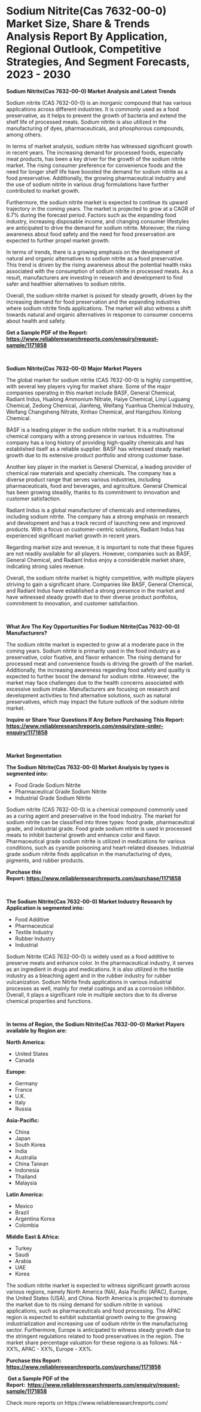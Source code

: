 <p><h1>Sodium Nitrite(Cas 7632-00-0) Market Size, Share & Trends Analysis Report By Application, Regional Outlook, Competitive Strategies, And Segment Forecasts, 2023 - 2030</h1></p><p><strong>Sodium Nitrite(Cas 7632-00-0) Market Analysis and Latest Trends</strong></p>
<p><p>Sodium nitrite (CAS 7632-00-0) is an inorganic compound that has various applications across different industries. It is commonly used as a food preservative, as it helps to prevent the growth of bacteria and extend the shelf life of processed meats. Sodium nitrite is also utilized in the manufacturing of dyes, pharmaceuticals, and phosphorous compounds, among others.</p><p>In terms of market analysis, sodium nitrite has witnessed significant growth in recent years. The increasing demand for processed foods, especially meat products, has been a key driver for the growth of the sodium nitrite market. The rising consumer preference for convenience foods and the need for longer shelf life have boosted the demand for sodium nitrite as a food preservative. Additionally, the growing pharmaceutical industry and the use of sodium nitrite in various drug formulations have further contributed to market growth.</p><p>Furthermore, the sodium nitrite market is expected to continue its upward trajectory in the coming years. The market is projected to grow at a CAGR of 6.7% during the forecast period. Factors such as the expanding food industry, increasing disposable income, and changing consumer lifestyles are anticipated to drive the demand for sodium nitrite. Moreover, the rising awareness about food safety and the need for food preservation are expected to further propel market growth.</p><p>In terms of trends, there is a growing emphasis on the development of natural and organic alternatives to sodium nitrite as a food preservative. This trend is driven by the rising awareness about the potential health risks associated with the consumption of sodium nitrite in processed meats. As a result, manufacturers are investing in research and development to find safer and healthier alternatives to sodium nitrite.</p><p>Overall, the sodium nitrite market is poised for steady growth, driven by the increasing demand for food preservation and the expanding industries where sodium nitrite finds applications. The market will also witness a shift towards natural and organic alternatives in response to consumer concerns about health and safety.</p></p>
<p><strong>Get a Sample PDF of the Report:&nbsp; <a href="https://www.reliableresearchreports.com/enquiry/request-sample/1171858">https://www.reliableresearchreports.com/enquiry/request-sample/1171858</a></strong></p>
<p>&nbsp;</p>
<p><strong>Sodium Nitrite(Cas 7632-00-0) Major Market Players</strong></p>
<p><p>The global market for sodium nitrite (CAS 7632-00-0) is highly competitive, with several key players vying for market share. Some of the major companies operating in this market include BASF, General Chemical, Radiant Indus, Hualong Ammonium Nitrate, Haiye Chemical, Linyi Luguang Chemical, Zedong Chemical, Jianfeng, Weifang Yuanhua Chemical Industry, Weifang Changsheng Nitrate, Xinhao Chemical, and Hangzhou Xinlong Chemical.</p><p>BASF is a leading player in the sodium nitrite market. It is a multinational chemical company with a strong presence in various industries. The company has a long history of providing high-quality chemicals and has established itself as a reliable supplier. BASF has witnessed steady market growth due to its extensive product portfolio and strong customer base.</p><p>Another key player in the market is General Chemical, a leading provider of chemical raw materials and specialty chemicals. The company has a diverse product range that serves various industries, including pharmaceuticals, food and beverages, and agriculture. General Chemical has been growing steadily, thanks to its commitment to innovation and customer satisfaction.</p><p>Radiant Indus is a global manufacturer of chemicals and intermediates, including sodium nitrite. The company has a strong emphasis on research and development and has a track record of launching new and improved products. With a focus on customer-centric solutions, Radiant Indus has experienced significant market growth in recent years.</p><p>Regarding market size and revenue, it is important to note that these figures are not readily available for all players. However, companies such as BASF, General Chemical, and Radiant Indus enjoy a considerable market share, indicating strong sales revenue.</p><p>Overall, the sodium nitrite market is highly competitive, with multiple players striving to gain a significant share. Companies like BASF, General Chemical, and Radiant Indus have established a strong presence in the market and have witnessed steady growth due to their diverse product portfolios, commitment to innovation, and customer satisfaction.</p></p>
<p>&nbsp;</p>
<p><strong>What Are The Key Opportunities For Sodium Nitrite(Cas 7632-00-0) Manufacturers?</strong></p>
<p><p>The sodium nitrite market is expected to grow at a moderate pace in the coming years. Sodium nitrite is primarily used in the food industry as a preservative, color fixative, and flavor enhancer. The rising demand for processed meat and convenience foods is driving the growth of the market. Additionally, the increasing awareness regarding food safety and quality is expected to further boost the demand for sodium nitrite. However, the market may face challenges due to the health concerns associated with excessive sodium intake. Manufacturers are focusing on research and development activities to find alternative solutions, such as natural preservatives, which may impact the future outlook of the sodium nitrite market.</p></p>
<p><strong>Inquire or Share Your Questions If Any Before Purchasing This Report: <a href="https://www.reliableresearchreports.com/enquiry/pre-order-enquiry/1171858">https://www.reliableresearchreports.com/enquiry/pre-order-enquiry/1171858</a></strong></p>
<p>&nbsp;</p>
<p><strong>Market Segmentation</strong></p>
<p><strong>The Sodium Nitrite(Cas 7632-00-0) Market Analysis by types is segmented into:</strong></p>
<p><ul><li>Food Grade Sodium Nitrite</li><li>Pharmaceutical Grade Sodium Nitrite</li><li>Industrial Grade Sodium Nitrite</li></ul></p>
<p><p>Sodium nitrite (CAS 7632-00-0) is a chemical compound commonly used as a curing agent and preservative in the food industry. The market for sodium nitrite can be classified into three types: food grade, pharmaceutical grade, and industrial grade. Food grade sodium nitrite is used in processed meats to inhibit bacterial growth and enhance color and flavor. Pharmaceutical grade sodium nitrite is utilized in medications for various conditions, such as cyanide poisoning and heart-related diseases. Industrial grade sodium nitrite finds application in the manufacturing of dyes, pigments, and rubber products.</p></p>
<p><strong>Purchase this Report:&nbsp;<a href="https://www.reliableresearchreports.com/purchase/1171858">https://www.reliableresearchreports.com/purchase/1171858</a></strong></p>
<p>&nbsp;</p>
<p><strong>The Sodium Nitrite(Cas 7632-00-0) Market Industry Research by Application is segmented into:</strong></p>
<p><ul><li>Food Additive</li><li>Pharmaceutical</li><li>Textile Industry</li><li>Rubber Industry</li><li>Industrial</li></ul></p>
<p><p>Sodium Nitrite (CAS 7632-00-0) is widely used as a food additive to preserve meats and enhance color. In the pharmaceutical industry, it serves as an ingredient in drugs and medications. It is also utilized in the textile industry as a bleaching agent and in the rubber industry for rubber vulcanization. Sodium Nitrite finds applications in various industrial processes as well, mainly for metal coatings and as a corrosion inhibitor. Overall, it plays a significant role in multiple sectors due to its diverse chemical properties and functions.</p></p>
<p>&nbsp;</p>
<p><strong>In terms of Region, the Sodium Nitrite(Cas 7632-00-0) Market Players available by Region are:</strong></p>
<p>
    <p> <strong> North America: </strong>
        <ul>
            <li>United States</li>
            <li>Canada</li>
        </ul>
        </p> 
    <p> <strong> Europe: </strong>
        <ul>
            <li>Germany</li>
            <li>France</li>
            <li>U.K.</li>
            <li>Italy</li>
            <li>Russia</li>
        </ul>
        </p> 
    <p> <strong> Asia-Pacific: </strong>
        <ul>
            <li>China</li>
            <li>Japan</li>
            <li>South Korea</li>
            <li>India</li>
            <li>Australia</li>
            <li>China Taiwan</li>
            <li>Indonesia</li>
            <li>Thailand</li>
            <li>Malaysia</li>
        </ul>
        </p> 
    <p> <strong> Latin America: </strong>
        <ul>
            <li>Mexico</li>
            <li>Brazil</li>
            <li>Argentina Korea</li>
            <li>Colombia</li>
        </ul>
        </p> 
    <p> <strong> Middle East & Africa: </strong>
        <ul>
            <li>Turkey</li>
            <li>Saudi</li>
            <li>Arabia</li>
            <li>UAE</li>
            <li>Korea</li>
        </ul>
    </p>
    </p>
<p><p>The sodium nitrite market is expected to witness significant growth across various regions, namely North America (NA), Asia Pacific (APAC), Europe, the United States (USA), and China. North America is projected to dominate the market due to its rising demand for sodium nitrite in various applications, such as pharmaceuticals and food processing. The APAC region is expected to exhibit substantial growth owing to the growing industrialization and increasing use of sodium nitrite in the manufacturing sector. Furthermore, Europe is anticipated to witness steady growth due to the stringent regulations related to food preservatives in the region. The market share percentage valuation for these regions is as follows: NA - XX%, APAC - XX%, Europe - XX%.</p></p>
<p><strong>Purchase this Report: <a href="https://www.reliableresearchreports.com/purchase/1171858">https://www.reliableresearchreports.com/purchase/1171858</a></strong></p>
<p>&nbsp;<strong>Get a Sample PDF of the Report:&nbsp;&nbsp;<a href="https://www.reliableresearchreports.com/enquiry/request-sample/1171858">https://www.reliableresearchreports.com/enquiry/request-sample/1171858</a></strong></p>
<p><strong></strong></p>
<p>Check more reports on https://www.reliableresearchreports.com/</p>